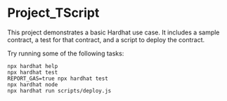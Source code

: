 
# Project_TScript

This project demonstrates a basic Hardhat use case. It includes a sample contract, a test for that contract, and a script to deploy the contract.

Try running some of the following tasks:

```shell
npx hardhat help
npx hardhat test
REPORT_GAS=true npx hardhat test
npx hardhat node
npx hardhat run scripts/deploy.js



